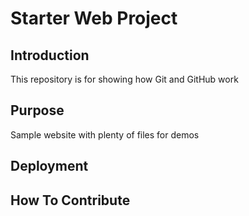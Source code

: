 # Starter Web Project

## Introduction

This repository is for showing how Git and GitHub work

## Purpose

Sample website with plenty of files for demos
## Deployment

## How To Contribute